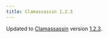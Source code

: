 ```yaml
---
title: Clamassassin 1.2.3
---
```


Updated to [Clamassassin](http://jameslick.com/clamassassin/) version [1.2.3](http://jameslick.com/clamassassin/clamassassin-1.2.3/CHANGELOG).
